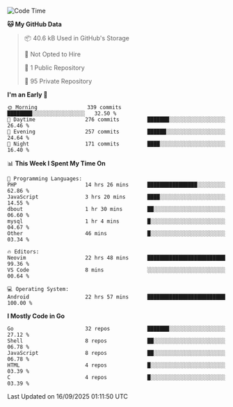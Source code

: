 
<!--START_SECTION:waka-->
![Code Time](http://img.shields.io/badge/Code%20Time-6%2C266%20hrs%2048%20mins-blue)

**🐱 My GitHub Data** 

> 📦 40.6 kB Used in GitHub's Storage 
 > 
> 🚫 Not Opted to Hire
 > 
> 📜 1 Public Repository 
 > 
> 🔑 95 Private Repository 
 > 
**I'm an Early 🐤** 

```text
🌞 Morning                339 commits         ████████░░░░░░░░░░░░░░░░░   32.50 % 
🌆 Daytime                276 commits         ███████░░░░░░░░░░░░░░░░░░   26.46 % 
🌃 Evening                257 commits         ██████░░░░░░░░░░░░░░░░░░░   24.64 % 
🌙 Night                  171 commits         ████░░░░░░░░░░░░░░░░░░░░░   16.40 % 
```


📊 **This Week I Spent My Time On** 

```text
💬 Programming Languages: 
PHP                      14 hrs 26 mins      ████████████████░░░░░░░░░   62.86 % 
JavaScript               3 hrs 20 mins       ████░░░░░░░░░░░░░░░░░░░░░   14.55 % 
dbout                    1 hr 30 mins        ██░░░░░░░░░░░░░░░░░░░░░░░   06.60 % 
mysql                    1 hr 4 mins         █░░░░░░░░░░░░░░░░░░░░░░░░   04.67 % 
Other                    46 mins             █░░░░░░░░░░░░░░░░░░░░░░░░   03.34 % 

🔥 Editors: 
Neovim                   22 hrs 48 mins      █████████████████████████   99.36 % 
VS Code                  8 mins              ░░░░░░░░░░░░░░░░░░░░░░░░░   00.64 % 

💻 Operating System: 
Android                  22 hrs 57 mins      █████████████████████████   100.00 % 
```

**I Mostly Code in Go** 

```text
Go                       32 repos            ███████░░░░░░░░░░░░░░░░░░   27.12 % 
Shell                    8 repos             ██░░░░░░░░░░░░░░░░░░░░░░░   06.78 % 
JavaScript               8 repos             ██░░░░░░░░░░░░░░░░░░░░░░░   06.78 % 
HTML                     4 repos             █░░░░░░░░░░░░░░░░░░░░░░░░   03.39 % 
C                        4 repos             █░░░░░░░░░░░░░░░░░░░░░░░░   03.39 % 
```




 Last Updated on 16/09/2025 01:11:50 UTC
<!--END_SECTION:waka-->
